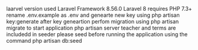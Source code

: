 laarvel version used Laravel Framework 8.56.0
Laravel 8 requires PHP 7.3+
rename .env.example as .env and genearte new key using php artisan key:generate
after key geneartion perfom migration using php artisan migrate
to start application php artisan server
teacher and terms are includedd in seeder please seed before running the application using the command php artisan db:seed